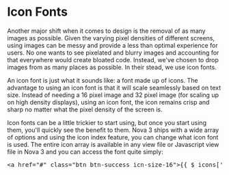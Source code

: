 # Icon Fonts

Another major shift when it comes to design is the removal of as many images as possible. Given the varying pixel densities of different screens, using images can be messy and provide a less than optimal experience for users. No one wants to see pixelated and blurry images and accounting for that everywhere would create bloated code. Instead, we've chosen to drop images from as many places as possible. In their stead, we use icon fonts.

An icon font is just what it sounds like: a font made up of icons. The advantage to using an icon font is that it will scale seamlessly based on text size. Instead of needing a 16 pixel image and 32 pixel image (for scaling up on high density displays), using an icon font, the icon remains crisp and sharp no matter what the pixel density of the screen is.

Icon fonts can be a little trickier to start using, but once you start using them, you'll quickly see the benefit to them. Nova 3 ships with a wide array of options and using the icon index feature, you can change what icon font is used. The entire icon array is available in any view file or Javascript view file in Nova 3 and you can access the font quite simply:

<pre>&lt;a href="#" class="btn btn-success icn-size-16">{{ $_icons['add'] }}&lt;/a></pre>
